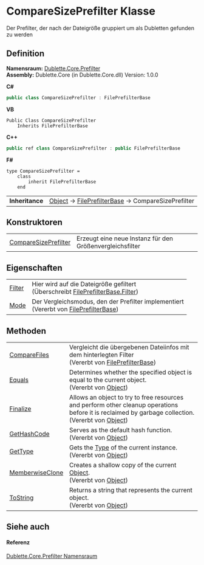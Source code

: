 # CompareSizePrefilter Klasse


Der Prefilter, der nach der Dateigröße gruppiert um als Dubletten gefunden zu werden



## Definition
**Namensraum:** <a href="b67fc904-ff12-4792-76cf-2ab90feb928e">Dublette.Core.Prefilter</a>  
**Assembly:** Dublette.Core (in Dublette.Core.dll) Version: 1.0.0

**C#**
``` C#
public class CompareSizePrefilter : FilePrefilterBase
```
**VB**
``` VB
Public Class CompareSizePrefilter
	Inherits FilePrefilterBase
```
**C++**
``` C++
public ref class CompareSizePrefilter : public FilePrefilterBase
```
**F#**
``` F#
type CompareSizePrefilter = 
    class
        inherit FilePrefilterBase
    end
```

<table><tr><td><strong>Inheritance</strong></td><td><a href="https://learn.microsoft.com/dotnet/api/system.object" target="_blank" rel="noopener noreferrer">Object</a>  →  <a href="dfe6fba5-b79a-be83-429b-6585ec2f4c18">FilePrefilterBase</a>  →  CompareSizePrefilter</td></tr>
</table>



## Konstruktoren
<table>
<tr>
<td><a href="9761fd85-bd39-d7bf-4587-2aaabeb3b62b">CompareSizePrefilter</a></td>
<td>Erzeugt eine neue Instanz für den Größenvergleichsfilter</td></tr>
</table>

## Eigenschaften
<table>
<tr>
<td><a href="7e2050a5-5cdd-e25e-aaf7-6cff4da9ca5c">Filter</a></td>
<td>Hier wird auf die Dateigröße gefiltert<br />(Überschreibt <a href="30e405c4-b65b-8963-b5f6-3f723b93428d">FilePrefilterBase.Filter</a>)</td></tr>
<tr>
<td><a href="644799d4-bfb9-3c18-cc08-aa2108c39654">Mode</a></td>
<td>Der Vergleichsmodus, den der Prefilter implementiert<br />(Vererbt von <a href="dfe6fba5-b79a-be83-429b-6585ec2f4c18">FilePrefilterBase</a>)</td></tr>
</table>

## Methoden
<table>
<tr>
<td><a href="2a505ab4-a74d-060e-58cb-ad503a9fd8ea">CompareFiles</a></td>
<td>Vergleicht die übergebenen Dateiinfos mit dem hinterlegten Filter<br />(Vererbt von <a href="dfe6fba5-b79a-be83-429b-6585ec2f4c18">FilePrefilterBase</a>)</td></tr>
<tr>
<td><a href="https://learn.microsoft.com/dotnet/api/system.object.equals#system-object-equals(system-object)" target="_blank" rel="noopener noreferrer">Equals</a></td>
<td>Determines whether the specified object is equal to the current object.<br />(Vererbt von <a href="https://learn.microsoft.com/dotnet/api/system.object" target="_blank" rel="noopener noreferrer">Object</a>)</td></tr>
<tr>
<td><a href="https://learn.microsoft.com/dotnet/api/system.object.finalize#system-object-finalize" target="_blank" rel="noopener noreferrer">Finalize</a></td>
<td>Allows an object to try to free resources and perform other cleanup operations before it is reclaimed by garbage collection.<br />(Vererbt von <a href="https://learn.microsoft.com/dotnet/api/system.object" target="_blank" rel="noopener noreferrer">Object</a>)</td></tr>
<tr>
<td><a href="https://learn.microsoft.com/dotnet/api/system.object.gethashcode#system-object-gethashcode" target="_blank" rel="noopener noreferrer">GetHashCode</a></td>
<td>Serves as the default hash function.<br />(Vererbt von <a href="https://learn.microsoft.com/dotnet/api/system.object" target="_blank" rel="noopener noreferrer">Object</a>)</td></tr>
<tr>
<td><a href="https://learn.microsoft.com/dotnet/api/system.object.gettype#system-object-gettype" target="_blank" rel="noopener noreferrer">GetType</a></td>
<td>Gets the <a href="https://learn.microsoft.com/dotnet/api/system.type" target="_blank" rel="noopener noreferrer">Type</a> of the current instance.<br />(Vererbt von <a href="https://learn.microsoft.com/dotnet/api/system.object" target="_blank" rel="noopener noreferrer">Object</a>)</td></tr>
<tr>
<td><a href="https://learn.microsoft.com/dotnet/api/system.object.memberwiseclone#system-object-memberwiseclone" target="_blank" rel="noopener noreferrer">MemberwiseClone</a></td>
<td>Creates a shallow copy of the current <a href="https://learn.microsoft.com/dotnet/api/system.object" target="_blank" rel="noopener noreferrer">Object</a>.<br />(Vererbt von <a href="https://learn.microsoft.com/dotnet/api/system.object" target="_blank" rel="noopener noreferrer">Object</a>)</td></tr>
<tr>
<td><a href="https://learn.microsoft.com/dotnet/api/system.object.tostring#system-object-tostring" target="_blank" rel="noopener noreferrer">ToString</a></td>
<td>Returns a string that represents the current object.<br />(Vererbt von <a href="https://learn.microsoft.com/dotnet/api/system.object" target="_blank" rel="noopener noreferrer">Object</a>)</td></tr>
</table>

## Siehe auch


#### Referenz
<a href="b67fc904-ff12-4792-76cf-2ab90feb928e">Dublette.Core.Prefilter Namensraum</a>  
